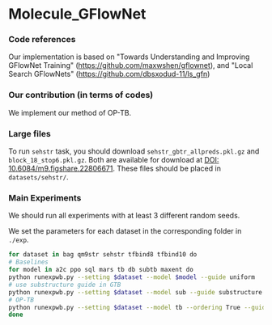 # Molecule_GFlowNet

### Code references
Our implementation is based on "Towards Understanding and Improving GFlowNet Training" (https://github.com/maxwshen/gflownet), and "Local Search GFlowNets" (https://github.com/dbsxodud-11/ls_gfn)

### Our contribution (in terms of codes)

We implement our method of OP-TB. 

### Large files

To run `sehstr` task, you should download `sehstr_gbtr_allpreds.pkl.gz` and `block_18_stop6.pkl.gz`. Both are available for download at [DOI: 10.6084/m9.figshare.22806671](https://figshare.com/articles/dataset/sEH_dataset_for_GFlowNet_/22806671). These files should be placed in `datasets/sehstr/`. 


### Main Experiments

We should run all experiments with at least 3 different random seeds.

We set the parameters for each dataset in the corresponding folder in `./exp`. 
```bash
for dataset in bag qm9str sehstr tfbind8 tfbind10 do
# Baselines
for model in a2c ppo sql mars tb db subtb maxent do
python runexpwb.py --setting $dataset --model $model --guide uniform
# use substructure guide in GTB
python runexpwb.py --setting $dataset --model sub --guide substructure
# OP-TB
python runexpwb.py --setting $dataset --model tb --ordering True --guide uniform
done
```